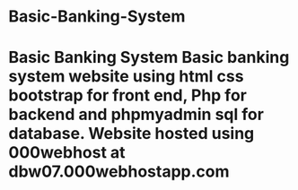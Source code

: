 # Basic-Banking-System
# Basic Banking System Basic banking system website using html css bootstrap for front end, Php for backend and phpmyadmin sql for database. Website hosted using 000webhost at dbw07.000webhostapp.com
